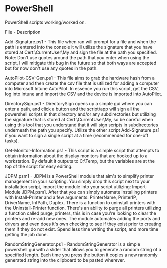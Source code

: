 # PowerShell
PowerShell scripts working/worked on.

File - Description

Add-Signature.ps1 - This file when ran will prompt for a file and when the path is entered into the console it will utilize the signature that you have stored at Cert:\CurrentUser\My and sign the file at the path you specified. Note: Don't use quotes around the path that you enter when using the script, I will mitigate this bug in the future so that both ways are accepted but for now don't use any quotes in the path.

AutoPilot-CSV-Gen.ps1 - This file aims to grab the hardware hash from a computer and then create the csv file that is utilized for adding a computer into Microsoft Intune AutoPilot. In essence you run this script, get the CSV, log into Intune and Import the CSV and the device is imported into AutoPilot.

DirectorySign.ps1 - DirectorySign opens up a simple gui where you can enter a path, and click a button and the script/app will sign all the powershell scripts in that directory and/or any subdirectories but utilizing the signature that is stored at Cert:\CurrentUser\My, so be careful when using this tool that you understand that it will sign scripts in subdirectories underneath the path you specify. Utilize the other script Add-Signature.ps1 if you want to sign a single script at a time (recommended for one-off tasks).

Get-Monitor-Information.ps1 - This script is a simple script that attempts to obtain information about the display monitors that are hooked up to a workstation. By default it outputs to C:\Temp, but the variables are at the top of the script for easy editing.

JDPM.psm1 - JDPM is a PowerShell module that aim's to simplify printer management in your scripting. You simply drop this script next to your installation script, import the module into your script utilizing: Import-Module JDPM.psm1. After that you can simply automate installing printers with Install-Printer and a few arguments: PrinterName, PrinterIP, DriverName, InfPath, Duplex. There is a function to uninstall printers with the Uninstall-Printer function. There's an ability to purge all printers utilizing a function called purge_printers, this is in case you're looking to clear the printers and re-add new ones. The module automates adding the ports and drivers and even does it's own checking to see if they exist prior to creating them if they do not exist. Spend less time writing the script, and more time getting the job done.

RandomStringGenerator.ps1 - RandomStringGenerator is a simple powershell gui with a slider that allows you to generate a random string of a specified length. Each time you press the button it copies a new randomly generated string into the clipboard to be pasted wherever.

